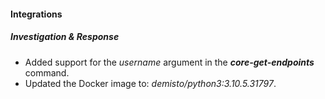 
#### Integrations
##### Investigation & Response
 - Added support for the *username* argument in the ***core-get-endpoints*** command.
 - Updated the Docker image to: *demisto/python3:3.10.5.31797*.
